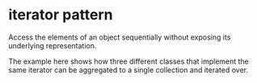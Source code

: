 # iterator pattern

Access the elements of an object sequentially without exposing its underlying representation.

The example here shows how three different classes that implement the same iterator can be aggregated to a single collection and iterated over.
